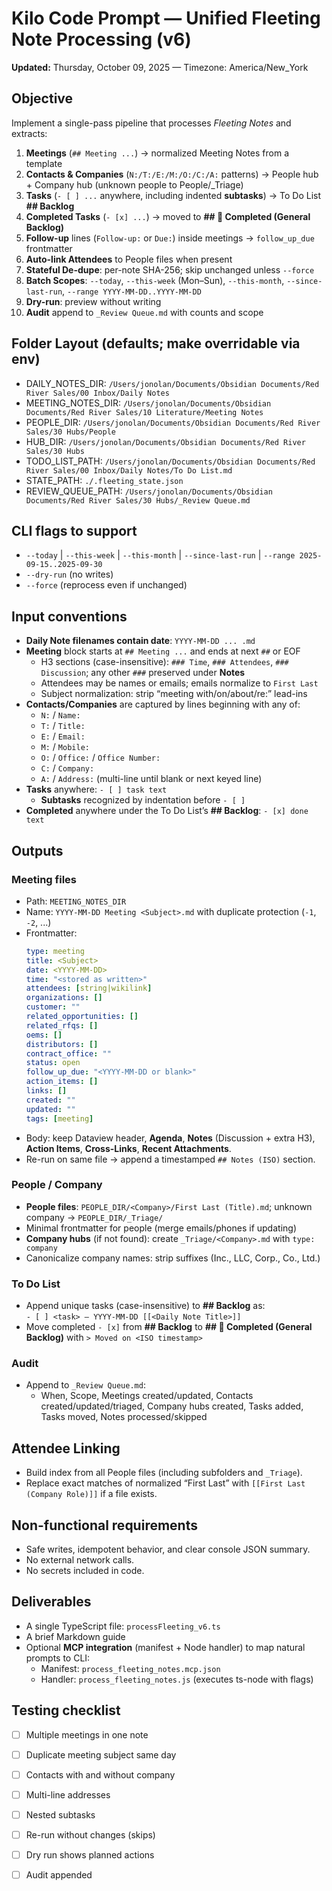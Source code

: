 
# Kilo Code Prompt — Unified Fleeting Note Processing (v6)

**Updated:** Thursday, October 09, 2025 — Timezone: America/New_York

## Objective
Implement a single-pass pipeline that processes *Fleeting Notes* and extracts:
1) **Meetings** (`## Meeting ...`) → normalized Meeting Notes from a template
2) **Contacts & Companies** (`N:/T:/E:/M:/O:/C:/A:` patterns) → People hub + Company hub (unknown people to People/_Triage)
3) **Tasks** (`- [ ] ...` anywhere, including indented **subtasks**) → To Do List **## Backlog**
4) **Completed Tasks** (`- [x] ...`) → moved to **## 📌 Completed (General Backlog)**
5) **Follow-up** lines (`Follow-up:` or `Due:`) inside meetings → `follow_up_due` frontmatter
6) **Auto-link Attendees** to People files when present
7) **Stateful De-dupe**: per-note SHA-256; skip unchanged unless `--force`
8) **Batch Scopes**: `--today`, `--this-week` (Mon–Sun), `--this-month`, `--since-last-run`, `--range YYYY-MM-DD..YYYY-MM-DD`
9) **Dry-run**: preview without writing
10) **Audit** append to `_Review Queue.md` with counts and scope

## Folder Layout (defaults; make overridable via env)
- DAILY_NOTES_DIR: `/Users/jonolan/Documents/Obsidian Documents/Red River Sales/00 Inbox/Daily Notes`
- MEETING_NOTES_DIR: `/Users/jonolan/Documents/Obsidian Documents/Red River Sales/10 Literature/Meeting Notes`
- PEOPLE_DIR: `/Users/jonolan/Documents/Obsidian Documents/Red River Sales/30 Hubs/People`
- HUB_DIR: `/Users/jonolan/Documents/Obsidian Documents/Red River Sales/30 Hubs`
- TODO_LIST_PATH: `/Users/jonolan/Documents/Obsidian Documents/Red River Sales/00 Inbox/Daily Notes/To Do List.md`
- STATE_PATH: `./.fleeting_state.json`
- REVIEW_QUEUE_PATH: `/Users/jonolan/Documents/Obsidian Documents/Red River Sales/30 Hubs/_Review Queue.md`

## CLI flags to support
- `--today` | `--this-week` | `--this-month` | `--since-last-run` | `--range 2025-09-15..2025-09-30`
- `--dry-run` (no writes)
- `--force` (reprocess even if unchanged)

## Input conventions
- **Daily Note filenames contain date**: `YYYY-MM-DD ... .md`
- **Meeting** block starts at `## Meeting ...` and ends at next `##` or EOF
  - H3 sections (case-insensitive): `### Time`, `### Attendees`, `### Discussion`; any other `###` preserved under **Notes**
  - Attendees may be names or emails; emails normalize to `First Last`
  - Subject normalization: strip “meeting with/on/about/re:” lead-ins
- **Contacts/Companies** are captured by lines beginning with any of:
  - `N:` / `Name:`
  - `T:` / `Title:`
  - `E:` / `Email:`
  - `M:` / `Mobile:`
  - `O:` / `Office:` / `Office Number:`
  - `C:` / `Company:`
  - `A:` / `Address:` (multi-line until blank or next keyed line)
- **Tasks** anywhere: `- [ ] task text`
  - **Subtasks** recognized by indentation before `- [ ]`
- **Completed** anywhere under the To Do List’s **## Backlog**: `- [x] done text`

## Outputs
### Meeting files
- Path: `MEETING_NOTES_DIR`
- Name: `YYYY-MM-DD Meeting <Subject>.md` with duplicate protection (`-1`, `-2`, ...)
- Frontmatter:
  ```yaml
  type: meeting
  title: <Subject>
  date: <YYYY-MM-DD>
  time: "<stored as written>"
  attendees: [string|wikilink]
  organizations: []
  customer: ""
  related_opportunities: []
  related_rfqs: []
  oems: []
  distributors: []
  contract_office: ""
  status: open
  follow_up_due: "<YYYY-MM-DD or blank>"
  action_items: []
  links: []
  created: ""
  updated: ""
  tags: [meeting]
  ```
- Body: keep Dataview header, **Agenda**, **Notes** (Discussion + extra H3), **Action Items**, **Cross-Links**, **Recent Attachments**.
- Re-run on same file → append a timestamped `## Notes (ISO)` section.

### People / Company
- **People files**: `PEOPLE_DIR/<Company>/First Last (Title).md`; unknown company → `PEOPLE_DIR/_Triage/`
- Minimal frontmatter for people (merge emails/phones if updating)
- **Company hubs** (if not found): create `_Triage/<Company>.md` with `type: company`
- Canonicalize company names: strip suffixes (Inc., LLC, Corp., Co., Ltd.)

### To Do List
- Append unique tasks (case-insensitive) to **## Backlog** as:  
  `- [ ] <task> — YYYY-MM-DD [[<Daily Note Title>]]`
- Move completed `- [x]` from **## Backlog** to **## 📌 Completed (General Backlog)** with `> Moved on <ISO timestamp>`

### Audit
- Append to `_Review Queue.md`:
  - When, Scope, Meetings created/updated, Contacts created/updated/triaged, Company hubs created, Tasks added, Tasks moved, Notes processed/skipped

## Attendee Linking
- Build index from all People files (including subfolders and `_Triage`).
- Replace exact matches of normalized “First Last” with `[[First Last (Company Role)]]` if a file exists.

## Non-functional requirements
- Safe writes, idempotent behavior, and clear console JSON summary.
- No external network calls.
- No secrets included in code.

## Deliverables
- A single TypeScript file: `processFleeting_v6.ts`
- A brief Markdown guide
- Optional **MCP integration** (manifest + Node handler) to map natural prompts to CLI:
  - Manifest: `process_fleeting_notes.mcp.json`
  - Handler: `process_fleeting_notes.js` (executes ts-node with flags)

## Testing checklist
- [ ] Multiple meetings in one note
- [ ] Duplicate meeting subject same day
- [ ] Contacts with and without company
- [ ] Multi-line addresses
- [ ] Nested subtasks
- [ ] Re-run without changes (skips)
- [ ] Dry run shows planned actions
- [ ] Audit appended

